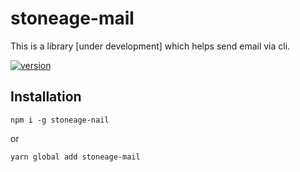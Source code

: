# stoneage-mail

This is a library [under development] which helps send email via cli.

[![version](https://img.shields.io/github/package-json/v/anikets01/stoneage-mail)](https://github.com/AniketS01/stoneage-mail)

## Installation

```
npm i -g stoneage-nail
```
or

```
yarn global add stoneage-mail
```

